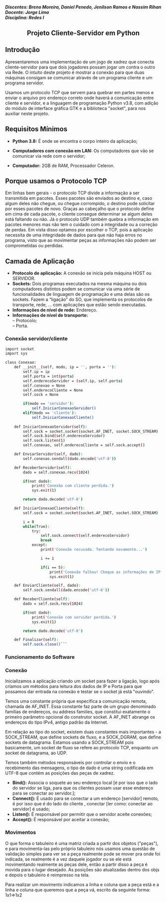 <html>
<body>
  
<h5>
  Discentes: Breno Moreira, Daniel Penedo, Jenilson Ramos e Nassim Rihan <br>
  Docente: Jorge Lima <br>
  Disciplina: Redes I <br>
</h5>
<h2 align="center"> Projeto Cliente-Servidor em Python </h2>
  
## Introdução
<p>Apresentaremos uma implementação de um jogo de xadrez que conecta cliente-servidor para que dois jogadores possam jogar um contra o outro via Rede. O intuito deste projeto é mostrar a conexão para que duas máquinas consigam se comunicar através de um programa cliente e um programa servidor.
</p>
  
<p>Usamos um protocolo TCP que servem para quebrar em partes menos e enviar o arquivo pro endereço correto onde haverá a comunicação entre cliente e servidor, e a linguagem de programação Python v3.8, com adição do módulo de interface gráfica GTK e a biblioteca "socket", para nos auxiliar neste projeto. 
</p>  

## Requisitos Mínimos
- **Python 3.8:** É onde se encontra o corpo inteiro da aplicação;

- **Computadores com conexão em LAN:** Os computadores que vão se comunicar via rede com o servidor;
  
- **Computador:** 2GB de RAM, Processador Celeron.  

## Porque usamos o Protocolo TCP 

<p>Em linhas bem gerais - o protocolo TCP divide a informação a ser transmitida em pacotes. Esses pacotes são enviados ao destino e, caso algum deles não chegue, ou chegue corrompido, o destino pode solicitar por esses pacotes de novo. Graças ao cabeçalho que o protocolo define em cima de cada pacote, o cliente consegue determinar se algum deles está faltando ou não. Já o protocolo UDP também quebra a informação em pacotes menores mas não tem o cuidado com a integridade ou a correção de perdas. Em vista disso optamos por escolher o TCP, pois a aplicação necessita de uma integridade de dados para que não haja erros no programa, visto que ao movimentar peças as informações não podem ser comprometidas ou perdidas.
</p>
  
## Camada de Aplicação 

 - **Protocolo de aplicação:** A conexão se inicia pela máquina HOST ou SERVIDOR. 
 - **Sockets:** Dois programas executados na mesma máquina ou dois computadores distintos podem se comunicar via uma série de funcionalidades de linguagem de programação e uma delas são os sockets.  Fazem a “ligação” do SO, que implementa os protocolos de transporte, rede, ... com aplicações que estão sendo executadas.
- **Informações de nível de rede:** Endereço.
- **Informações de nível de transporte:**
      <br>– Protocolo;
      <br>– Porta.
  
### Conexão servidor/cliente

```sh
import socket
import sys

class Conexao:
    def __init__(self, modo, ip = '', porta = ''):
        self.ip = ip
        self.porta = int(porta)
        self.enderecoServidor = (self.ip, self.porta)
        self.conexao = None
        self.enderecoCliente = None
        self.sock = None

        if(modo == 'servidor'):
            self.IniciarConexaoServidor()
        elif(modo == 'cliente'):
            self.IniciarConexaoCliente()
    
    def IniciarConexaoServidor(self):
        self.sock = socket.socket(socket.AF_INET, socket.SOCK_STREAM)
        self.sock.bind(self.enderecoServidor)
        self.sock.listen(1)
        self.conexao, self.enderecoCliente = self.sock.accept()

    def EnviarServidor(self, dado):
        self.conexao.sendall(dado.encode('utf-8'))

    def ReceberServidor(self):
        dado = self.conexao.recv(1024)

        if(not dado):
            print('Conexão com cliente perdida.')
            sys.exit(1)

        return dado.decode('utf-8')

    def IniciarConexaoCliente(self):
        self.sock = socket.socket(socket.AF_INET, socket.SOCK_STREAM)

        i = 0
        while(True):
            try:
                self.sock.connect(self.enderecoServidor)
                break
            except:
                print('Conexão recusada. Tentando novamente...')

                i += 1

                if(i == 5):
                    print('Conexão falhou! Cheque as informações de IP e porta, depois tente novamente.')
                    sys.exit(1)

    def EnviarCliente(self, dado):
        self.sock.sendall(dado.encode('utf-8'))

    def ReceberCliente(self):
        dado = self.sock.recv(1024)

        if(not dado):
            print('Conexão com servidor perdida.')
            sys.exit(1)

        return dado.decode('utf-8')

    def Finalizar(self):
        self.sock.close()```
```
### Funcionamento do Software 
<h3> Conexão </h3>
<p>Inicializamos a aplicação criando um socket para fazer a ligação, logo após críamos um métodos para leitura dos dados de IP e Porta para que possamos dar entrada na conexão e testar se o socket já está "ouvindo".</p> 
<p> Temos uma constante própria que especifica a comunicação remota, chamada de AF_INET. Essa constante faz parte de um grupo denominado famílias de endereços, ou address families, que constitui exatamente o primeiro parâmetro opcional do construtor socket. A AF_INET abrange os endereços do tipo IPv4, antigo padrão da Internet.</p>
<p>Em relação ao tipo do socket, existem duas constantes mais importantes - a SOCK_STREAM, que define sockets de fluxo, e a SOCK_DGRAM, que define sockets de datagrama. Estamos usando a SOCK_STREAM pois basicamente, um socket de fluxo se refere ao protocolo TCP, enquanto um socket de datagrama, ao UDP.</p>
<p> Temos também métodos responsáveis por controlar o envio e o recebimento das mensagens, o tipo de dado é uma string codificada em UTF-8 que contém as posições das peças de xadrez.</p>
  
- **Bind():** Associa o soquete ao seu endereço local [é por isso que o lado do servidor se liga, para que os clientes possam usar esse endereço para se conectar ao servidor.]; 
- **Connect():** É usado para se conectar a um endereço [servidor] remoto, é por isso que é do lado do cliente , conectar [ler como: conectar ao servidor] é usado;
- **Listen():** É responsável por permitir que o servidor aceite conexões;
- **Accept():** É responsável por aceitar a conexão; 
  
<h3> Movimentos </h3>
  
<p> O que forma o tabuleiro é uma matriz criada a partir dos objetos ("peças"), e para movimenta-las pelo próprio tabuleiro nós usamos uma questão de validação simples para ver se a peça realmente pode se mover pra onde foi indicada, se realmente é a vez daquele jogador ou se ele está movimentando realmente as peças dele, então a partir disso a peça é movida para o lugar desejado. As posições são atualizadas dentro dos objs e depois o tabuleiro é reimpresso na tela. </p>
<p> Para realizar um movimento indicamos a linha e coluna que a peça está e a linha e coluna que queremos que a peça vá, escrito da seguinte forma: 1x1=>1x2 </p>
</body>
</html>
